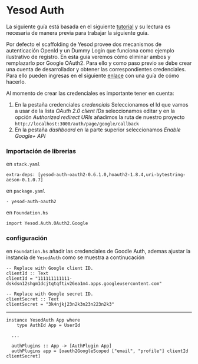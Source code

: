 # Yesod Auth

La siguiente guía está basada en el siguiente [tutorial](https://pbrisbin.com/posts/writing_json_apis_with_yesod/) y su lectura es necesaria de manera previa para trabajar la siguiente guía.  

Por defecto el scaffolding de Yesod provee dos mecanismos de autenticación OpenId y un Dummy Login que funciona como ejemplo ilustrativo de registro. En esta guía veremos cómo eliminar ambos y remplazarlo por Google OAuth2. Para ello y como paso previo se debe crear una cuenta de desarrollador y obtener las correspondientes credenciales. Para ello pueden ingresas en el siguiente [enlace](https://developers.google.com/identity/protocols/OAuth2) con una guía de cómo hacerlo. 

Al momento de crear las credenciales es importante tener en cuenta:

1) En la pestaña credenciales *credencials* Seleccionamos el Id que vamos a usar de la lista *OAuth 2.0 client IDs* seleccionamos editar y en la opción *Authorized redirect URIs* añadimos la ruta de nuestro proyecto `http://localhost:3000/auth/page/google/callback`
2) En la pestaña *dashboard* en la parte superior seleccionamos *Enable Google+ API*

### Importación de librerias

en `stack.yaml`

    extra-deps: [yesod-auth-oauth2-0.6.1.0,hoauth2-1.8.4,uri-bytestring-aeson-0.1.0.7]

en `package.yaml`

    - yesod-auth-oauth2

en `Foundation.hs`

    import Yesod.Auth.OAuth2.Google

### configuración 

en `Foundation.hs` añadir las credenciales de Goodle Auth, ademas ajustar la instancia de `YesodAuth` como se muestra a continucación

    -- Replace with Google client ID.
    clientId :: Text
    clientId = "111111111111-dskdsn12shgm1dcjtqtqftiv26ea1m4.apps.googleusercontent.com"

    -- Replace with Google secret ID.
    clientSecret :: Text
    clientSecret = "3k4njkj23n2k3n23n223n2k3"  
---
    instance YesodAuth App where
        type AuthId App = UserId
        
      ...
      
      authPlugins :: App -> [AuthPlugin App]
      authPlugins app = [oauth2GoogleScoped ["email", "profile"] clientId clientSecret]
